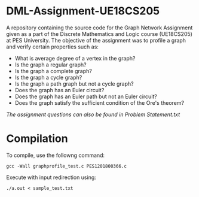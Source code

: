 # DML-Assignment-UE18CS205
A repository containing the source code for the Graph Network Assignment given as a part of the Discrete Mathematics and Logic course (UE18CS205) at PES University. The objective of the assignment was to profile a graph and verify certain properties such as: 

* What is average degree of a vertex in the graph?
* Is the graph a regular graph?
* Is the graph a complete graph?
* Is the graph a cycle graph?
* Is the graph a path graph but not a cycle graph?
* Does the graph has an Euler circuit?
* Does the graph has an Euler path but not an Euler circuit?
* Does the graph satisfy the sufficient condition of the Ore's theorem?

*The assignment questions can also be found in Problem Statement.txt*

# Compilation

To compile, use the followng command:  

```gcc -Wall graphprofile_test.c PES1201800366.c```

Execute with input redirection using: 

```./a.out < sample_test.txt```
